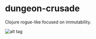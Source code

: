 dungeon-crusade
===============

Clojure rogue-like focused on immutability.

![alt tag](https://raw.github.com/aaron-santos/dungeon-crusade/master/images/screenshot-0.png)

